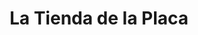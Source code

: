 ---
title: "La Tienda de la Placa"
url: /elche-elx/la-tienda-de-la-placa/
shop: decoración interior
---
